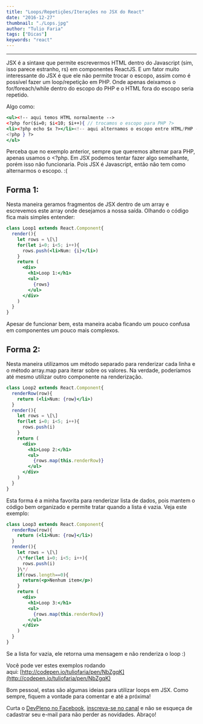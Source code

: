 ```yaml
---
title: "Loops/Repetições/Iterações no JSX do React"
date: "2016-12-27"
thumbnail: "./Lops.jpg"
author: "Tulio Faria"
tags: ["Dicas"]
keywords: "react"
---
```


---
JSX é a sintaxe que permite escrevermos HTML dentro do Javascript (sim, isso parece estranho, rs) em componentes ReactJS. E um fator muito interessante do JSX é que ele não permite trocar o escopo, assim como é possível fazer um loop/repetição em PHP. Onde apenas deixamos o for/foreach/while dentro do escopo do PHP e o HTML fora do escopo seria repetido. 

Algo como:

```jsx {numberLines: true}
<ul><!-- aqui temos HTML normalmente -->
<?php for($i=0; $i<10; $i++){ // trocamos o escopo para PHP ?>
<li><?php echo $x ?></li><!-- aqui alternamos o escopo entre HTML/PHP -->
<?php } ?>
</ul>
```

Perceba que no exemplo anterior, sempre que queremos alternar para PHP, apenas usamos o <?php. Em JSX podemos tentar fazer algo semelhante, porém isso não funcionaria. Pois JSX é Javascript, então não tem como alternarmos o escopo. :(

## Forma 1:

Nesta maneira geramos fragmentos de JSX dentro de um array e escrevemos este array onde desejamos a nossa saída. Olhando o código fica mais simples entender:

```jsx {numberLines: true}
class Loop1 extends React.Component{
  render(){
    let rows = \[\]
    for(let i=0; i<5; i++){
      rows.push(<li>Num: {i}</li>)
    }
    return (
      <div>
        <h1>Loop 1:</h1>
        <ul>
          {rows}
        </ul>
      </div>
    )
  }
}
```

Apesar de funcionar bem, esta maneira acaba ficando um pouco confusa em componentes um pouco mais complexos.

## Forma 2:

Nesta maneira utilizamos um método separado para renderizar cada linha e o método array.map para iterar sobre os valores. Na verdade, poderíamos até mesmo utilizar outro componente na renderização.

```jsx {numberLines: true}
class Loop2 extends React.Component{
  renderRow(row){
    return (<li>Num: {row}</li>)
  }
  render(){
    let rows = \[\]
    for(let i=0; i<5; i++){
      rows.push(i)
    }
    return (
      <div>
        <h1>Loop 2:</h1>
        <ul>
          {rows.map(this.renderRow)}
        </ul>
      </div>
    )
  }
}
```

Esta forma é a minha favorita para renderizar lista de dados, pois mantem o código bem organizado e permite tratar quando a lista é vazia. Veja este exemplo:

```jsx {numberLines: true}
class Loop3 extends React.Component{
  renderRow(row){
    return (<li>Num: {row}</li>)
  }
  render(){
    let rows = \[\]
    /\*for(let i=0; i<5; i++){
      rows.push(i)
    }\*/
    if(rows.length==0){
      return(<p>Nenhum item</p>)
    }
    return (
      <div>
        <h1>Loop 3:</h1>
        <ul>
          {rows.map(this.renderRow)}
        </ul>
      </div>
    )
  }
}
```

Se a lista for vazia, ele retorna uma mensagem e não renderiza o loop :) 

Você pode ver estes exemplos rodando aqui: [http://codepen.io/tuliofaria/pen/NbZgqK](http://codepen.io/tuliofaria/pen/NbZgqK) 

Bom pessoal, estas são algumas ideias para utilizar loops em JSX. Como sempre, fiquem a vontade para comentar e até a próxima!

Curta o [DevPleno no Facebook](https://www.facebook.com/devpleno), [inscreva-se no canal](https://www.youtube.com/devplenocom) e não se esqueça de cadastrar seu e-mail para não perder as novidades. Abraço!